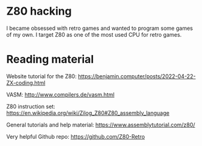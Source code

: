 # Z80 hacking

I became obsessed with retro games and wanted to program some games of my own. I target Z80 as one of the most used CPU for retro games.

# Reading material

Website tutorial for the Z80: https://benjamin.computer/posts/2022-04-22-ZX-coding.html

VASM: http://www.compilers.de/vasm.html

Z80 instruction set: https://en.wikipedia.org/wiki/Zilog_Z80#Z80_assembly_language

General tutorials and help material: https://www.assemblytutorial.com/z80/

Very helpful Github repo: https://github.com/Z80-Retro
